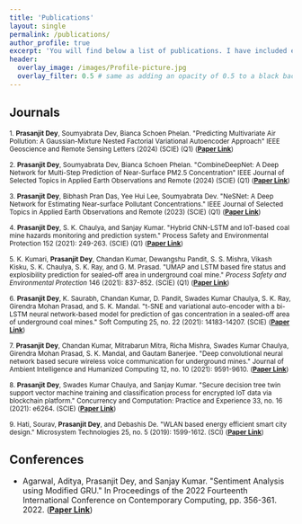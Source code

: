 ```yaml
---
title: 'Publications'
layout: single
permalink: /publications/
author_profile: true
excerpt: 'You will find below a list of publications. I have included each of the paper link'
header:
  overlay_image: /images/Profile-picture.jpg
  overlay_filter: 0.5 # same as adding an opacity of 0.5 to a black background
---
```


## Journals

<small>1. **Prasanjit Dey**, Soumyabrata Dev, Bianca Schoen Phelan. "Predicting Multivariate Air Pollution: A Gaussian-Mixture Nested Factorial Variational Autoencoder Approach" IEEE Geoscience and Remote Sensing Letters (2024) (SCIE) (Q1) (**[Paper Link](https://ieeexplore.ieee.org/abstract/document/10560024)**)</small>
  
<small>2. **Prasanjit Dey**, Soumyabrata Dev, Bianca Schoen Phelan. "CombineDeepNet: A Deep Network for Multi-Step Prediction of Near-Surface PM2.5 Concentration" IEEE Journal of Selected Topics in Applied Earth Observations and Remote (2024) (SCIE) (Q1) (**[Paper Link](https://ieeexplore.ieee.org/document/10319682)**)</small>

<small>3. **Prasanjit Dey**, Bibhash Pran Das, Yee Hui Lee, Soumyabrata Dev. "NeSNet: A Deep Network for Estimating Near-surface Pollutant Concentrations." IEEE Journal of Selected Topics in Applied Earth Observations and Remote (2023) (SCIE) (Q1) (**[Paper Link](https://ieeexplore.ieee.org/document/10043715)**)</small>

<small>4. **Prasanjit Dey**, S. K. Chaulya, and Sanjay Kumar. "Hybrid CNN-LSTM and IoT-based coal mine hazards monitoring and prediction system." Process Safety and Environmental Protection 152 (2021): 249-263. (SCIE) (Q1) (**[Paper Link](https://www.sciencedirect.com/science/article/pii/S0957582021002950?casa_token=3e9CG-WpSqMAAAAA:5srGomG2izK5Zo8nuRBp0xpm1splGpp5StnbM3CVtjVSVRio5rRKg20ByLXjeef_9AkbqAk)**)</small>
  
<small>5. K. Kumari, **Prasanjit Dey**, Chandan Kumar, Dewangshu Pandit, S. S. Mishra, Vikash Kisku, S. K. Chaulya, S. K. Ray, and G. M. Prasad. "UMAP and LSTM based fire status and explosibility prediction for sealed-off area in underground coal mine." *Process Safety and Environmental Protection* 146 (2021): 837-852. (SCIE) (Q1) (**[Paper Link](https://www.sciencedirect.com/science/article/pii/S0957582020319467?casa_token=wmoCpRAtGgUAAAAA:dW8ddyvQ5ihLIpxc4cs_-QQpl0_2fUzbUeRF909usENHSQwneH4paRy9JmMmtGtE43RljJM)**)</small>

<small>6. **Prasanjit Dey**, K. Saurabh, Chandan Kumar, D. Pandit, Swades Kumar Chaulya, S. K. Ray, Girendra Mohan Prasad, and S. K. Mandal. "t-SNE and variational auto-encoder with a bi-LSTM neural network-based model for prediction of gas concentration in a sealed-off area of underground coal mines." Soft Computing 25, no. 22 (2021): 14183-14207. (SCIE) (**[Paper Link](https://link.springer.com/article/10.1007/s00500-021-06261-8)**)</small>

<small>7. **Prasanjit Dey**, Chandan Kumar, Mitrabarun Mitra, Richa Mishra, Swades Kumar Chaulya, Girendra Mohan Prasad, S. K. Mandal, and Gautam Banerjee. "Deep convolutional neural network based secure wireless voice communication for underground mines." Journal of Ambient Intelligence and Humanized Computing 12, no. 10 (2021): 9591-9610. (**[Paper Link](https://link.springer.com/article/10.1007/s12652-020-02700-w)**)</small>

<small>8. **Prasanjit Dey**, Swades Kumar Chaulya, and Sanjay Kumar. "Secure decision tree twin support vector machine training and classification process for encrypted IoT data via blockchain platform." Concurrency and Computation: Practice and Experience 33, no. 16 (2021): e6264. (SCIE) (**[Paper Link](https://onlinelibrary.wiley.com/doi/full/10.1002/cpe.6264?casa_token=MyeVt1zmAAMAAAAA%3AQcONtr9FKP7oY5rePauJ_XqlwEs4bqlUWDUkCzzp_TRY2Z348lDYXKUuXDNt0eZR-NIVaEXbLogG0Q)**)</small>

<small>9. Hati, Sourav, **Prasanjit Dey**, and Debashis De. "WLAN based energy efficient smart city design." Microsystem Technologies 25, no. 5 (2019): 1599-1612. (SCI) (**[Paper Link](https://link.springer.com/article/10.1007/s00542-017-3530-6)**)</small>



## Conferences

+ Agarwal, Aditya, Prasanjit Dey, and Sanjay Kumar. "Sentiment Analysis using Modified GRU." In Proceedings of the 2022 Fourteenth International Conference on Contemporary Computing, pp. 356-361. 2022. (**[Paper Link](https://dl.acm.org/doi/abs/10.1145/3549206.3549270?casa_token=cpqGMWCluvsAAAAA:pZJgEREDHZRwBnv3jiVqNGkii08gDM6ykoW7AkErZXbHYyWuU3koViqtYhU4XKOtaUUjangs0U4)**)
